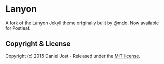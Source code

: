 # Lanyon

A fork of the Lanyon Jekyll theme originally built by @mdo. Now available for Postleaf.

## Copyright & License

Copyright (c) 2015 Daniel Jost - Released under the [MIT license](LICENSE.md).
